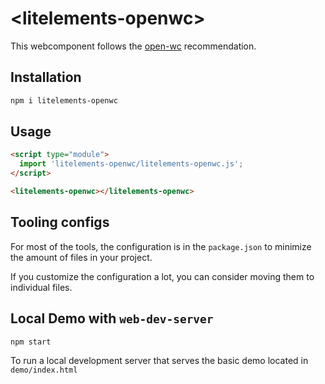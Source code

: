 # \<litelements-openwc>

This webcomponent follows the [open-wc](https://github.com/open-wc/open-wc) recommendation.

## Installation

```bash
npm i litelements-openwc
```

## Usage

```html
<script type="module">
  import 'litelements-openwc/litelements-openwc.js';
</script>

<litelements-openwc></litelements-openwc>
```



## Tooling configs

For most of the tools, the configuration is in the `package.json` to minimize the amount of files in your project.

If you customize the configuration a lot, you can consider moving them to individual files.

## Local Demo with `web-dev-server`

```bash
npm start
```

To run a local development server that serves the basic demo located in `demo/index.html`
